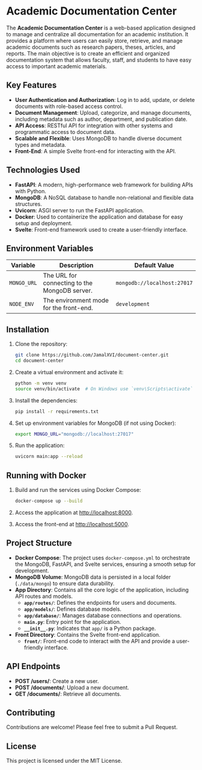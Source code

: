 # Academic Documentation Center

The **Academic Documentation Center** is a web-based application designed to manage and centralize all documentation for an academic institution. It provides a platform where users can easily store, retrieve, and manage academic documents such as research papers, theses, articles, and reports. The main objective is to create an efficient and organized documentation system that allows faculty, staff, and students to have easy access to important academic materials.

## Key Features
- **User Authentication and Authorization**: Log in to add, update, or delete documents with role-based access control.
- **Document Management**: Upload, categorize, and manage documents, including metadata such as author, department, and publication date.
- **API Access**: RESTful API for integration with other systems and programmatic access to document data.
- **Scalable and Flexible**: Uses MongoDB to handle diverse document types and metadata.
- **Front-End**: A simple Svelte front-end for interacting with the API.

## Technologies Used
- **FastAPI**: A modern, high-performance web framework for building APIs with Python.
- **MongoDB**: A NoSQL database to handle non-relational and flexible data structures.
- **Uvicorn**: ASGI server to run the FastAPI application.
- **Docker**: Used to containerize the application and database for easy setup and deployment.
- **Svelte**: Front-end framework used to create a user-friendly interface.

## Environment Variables

| Variable       | Description                                   | Default Value               |
|----------------|-----------------------------------------------|-----------------------------|
| `MONGO_URL`    | The URL for connecting to the MongoDB server. | `mongodb://localhost:27017` |
| `NODE_ENV`     | The environment mode for the front-end.       | `development`               |

## Installation

1. Clone the repository:
   ```bash
   git clone https://github.com/JamalXVI/document-center.git
   cd document-center
   ```

2. Create a virtual environment and activate it:
   ```bash
   python -m venv venv
   source venv/bin/activate  # On Windows use `venv\Scripts\activate`
   ```

3. Install the dependencies:
   ```bash
   pip install -r requirements.txt
   ```

4. Set up environment variables for MongoDB (if not using Docker):
   ```bash
   export MONGO_URL="mongodb://localhost:27017"
   ```

5. Run the application:
   ```bash
   uvicorn main:app --reload
   ```

## Running with Docker

1. Build and run the services using Docker Compose:
   ```bash
   docker-compose up --build
   ```

2. Access the application at [http://localhost:8000](http://localhost:8000).

3. Access the front-end at [http://localhost:5000](http://localhost:5000).

## Project Structure
- **Docker Compose**: The project uses `docker-compose.yml` to orchestrate the MongoDB, FastAPI, and Svelte services, ensuring a smooth setup for development.
- **MongoDB Volume**: MongoDB data is persisted in a local folder (`./data/mongo`) to ensure data durability.
- **App Directory**: Contains all the core logic of the application, including API routes and models.
  - **`app/routes/`**: Defines the endpoints for users and documents.
  - **`app/models/`**: Defines database models.
  - **`app/database/`**: Manages database connections and operations.
  - **`main.py`**: Entry point for the application.
  - **`__init__.py`**: Indicates that `app/` is a Python package.
- **Front Directory**: Contains the Svelte front-end application.
  - **`front/`**: Front-end code to interact with the API and provide a user-friendly interface.

## API Endpoints
- **POST /users/**: Create a new user.
- **POST /documents/**: Upload a new document.
- **GET /documents/**: Retrieve all documents.

## Contributing
Contributions are welcome! Please feel free to submit a Pull Request.

## License
This project is licensed under the MIT License.